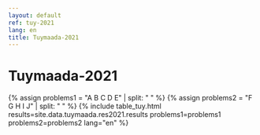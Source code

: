 ```yaml
---
layout: default
ref: tuy-2021
lang: en
title: Tuymaada-2021
---
```

# Tuymaada-2021

{% assign problems1 = "A B C D E" | split: " " %}
{% assign problems2 = "F G H I J" | split: " " %}
{% include table_tuy.html 
    results=site.data.tuymaada.res2021.results 
    problems1=problems1 
    problems2=problems2 
    lang="en" %}
